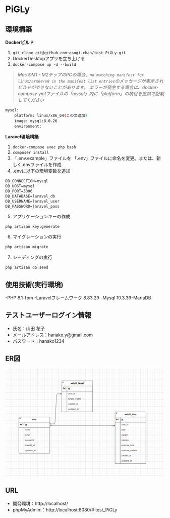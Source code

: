 # PiGLy

## 環境構築
**Dockerビルド**
1. `git clone git@github.com:osugi-chan/test_PiGLy.git`
2. DockerDesktopアプリを立ち上げる
3. `docker-compose up -d --build`

> *MacのM1・M2チップのPCの場合、`no matching manifest for linux/arm64/v8 in the manifest list entries`のメッセージが表示されビルドができないことがあります。
エラーが発生する場合は、docker-compose.ymlファイルの「mysql」内に「platform」の項目を追加で記載してください*
``` bash
mysql:
    platform: linux/x86_64(この文追加)
    image: mysql:8.0.26
    environment:
```

**Laravel環境構築**
1. `docker-compose exec php bash`
2. `composer install`
3. 「.env.example」ファイルを 「.env」ファイルに命名を変更。または、新しく.envファイルを作成
4. .envに以下の環境変数を追加
``` text
DB_CONNECTION=mysql
DB_HOST=mysql
DB_PORT=3306
DB_DATABASE=laravel_db
DB_USERNAME=laravel_user
DB_PASSWORD=laravel_pass
```
5. アプリケーションキーの作成
``` bash
php artisan key:generate
```

6. マイグレーションの実行
``` bash
php artisan migrate
```

7. シーディングの実行
``` bash
php artisan db:seed
```

## 使用技術(実行環境)
-PHP 8.1-fpm
-Laravelフレームワーク 8.83.29
-Mysql 10.3.39-MariaDB

## テストユーザーログイン情報
- 氏名：山田 花子
- メールアドレス：hanako.y@gmail.com
- パスワード：hanako1234

## ER図
![alt](pigly_erd.png)

## URL
- 開発環境：http://localhost/
- phpMyAdmin:：http://localhost:8080/# test_PiGLy
